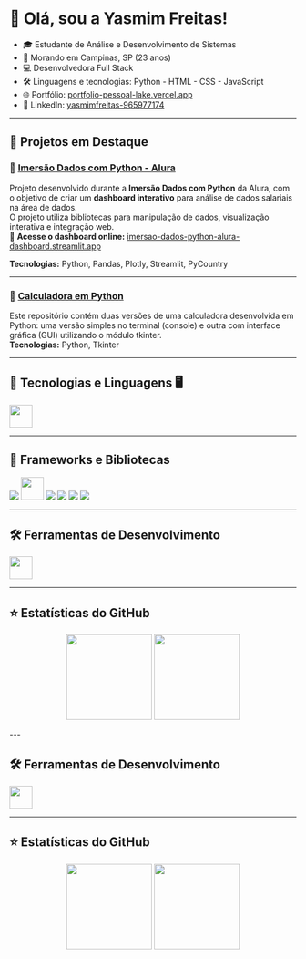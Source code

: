 # 💜 Olá, sou a Yasmim Freitas!

- 🎓 Estudante de Análise e Desenvolvimento de Sistemas  
- 📍 Morando em Campinas, SP (23 anos)  
- 💻 Desenvolvedora Full Stack  
- 🛠️ Linguagens e tecnologias: Python - HTML - CSS - JavaScript
- 🌐 Portfólio: [portfolio-pessoal-lake.vercel.app](https://portfolio-pessoal-lake.vercel.app)  
- 🔗 LinkedIn: [yasmimfreitas-965977174](https://www.linkedin.com/in/yasmimfreitas-965977174/)

---

## 📌 Projetos em Destaque

### 🔹 [Imersão Dados com Python - Alura](https://github.com/YasmimFreitas13/Imersao_Alura_Python)  
Projeto desenvolvido durante a **Imersão Dados com Python** da Alura, com o objetivo de criar um **dashboard interativo** para análise de dados salariais na área de dados.  
O projeto utiliza bibliotecas para manipulação de dados, visualização interativa e integração web.  
🔗 **Acesse o dashboard online:** [imersao-dados-python-alura-dashboard.streamlit.app](https://imersao-dados-python-alura-dashboard.streamlit.app)  

**Tecnologias:**  Python, Pandas, Plotly, Streamlit, PyCountry

---

### 🔹 [Calculadora em Python](https://github.com/YasmimFreitas13/Calculadora_Python)  
Este repositório contém duas versões de uma calculadora desenvolvida em Python: uma versão simples no terminal (console) e outra com interface gráfica (GUI) utilizando o módulo tkinter.  
**Tecnologias:** Python, Tkinter

---

## 🧠 Tecnologias e Linguagens 🖥️

<p>
  <img src="https://skillicons.dev/icons?i=html,css,js,python" height="40" />
</p>

---

## 🚀 Frameworks e Bibliotecas

<p>
  <img src="https://img.shields.io/badge/JSON-000000?style=for-the-badge&logo=json&logoColor=white" />
  <img src="https://skillicons.dev/icons?i=flask" height="40" />
  <img src="https://img.shields.io/badge/Pandas-150458?style=for-the-badge&logo=pandas&logoColor=white" />
  <img src="https://img.shields.io/badge/Plotly-3F4F75?style=for-the-badge&logo=plotly&logoColor=white" />
  <img src="https://img.shields.io/badge/Streamlit-FF4B4B?style=for-the-badge&logo=streamlit&logoColor=white" />
  <img src="https://img.shields.io/badge/PyCountry-3776AB?style=for-the-badge&logo=python&logoColor=white" />
</p>

---

## 🛠️ Ferramentas de Desenvolvimento

<p>
  <img src="https://skillicons.dev/icons?i=git,github,vscode" height="40" />
</p>

---

## ⭐ Estatísticas do GitHub

<p align="center">
  <img height="150em" src="https://github-readme-stats.vercel.app/api?username=YasmimFreitas13&show_icons=true&theme=tokyonight&include_all_commits=true&count_private=true"/>
  <img height="150em" src="https://github-readme-stats.vercel.app/api/top-langs/?username=YasmimFreitas13&layout=compact&langs_count=6&theme=tokyonight"/>
</p>
---

## 🛠️ Ferramentas de Desenvolvimento

<p>
  <img src="https://skillicons.dev/icons?i=git,github,vscode" height="40" />
</p>

---

## ⭐ Estatísticas do GitHub

<p align="center">
  <img height="150em" src="https://github-readme-stats.vercel.app/api?username=YasmimFreitas13&show_icons=true&theme=tokyonight&include_all_commits=true&count_private=true"/>
  <img height="150em" src="https://github-readme-stats.vercel.app/api/top-langs/?username=YasmimFreitas13&layout=compact&langs_count=6&theme=tokyonight"/>
</p>

